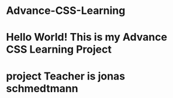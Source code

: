 # Advance-CSS-Learning
# Hello World! This is my Advance CSS Learning Project
# project Teacher is jonas schmedtmann
